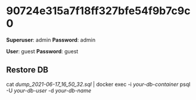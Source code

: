 # 90724e315a7f18ff327bfe54f9b7c9c0

**Superuser**: admin
**Password**: admin

**User**: guest
**Password**: guest

## Restore DB  
cat *dump_2021-06-17_16_50_32.sql* | docker exec -i *your-db-container* psql -U *your-db-user* -d *your-db-name*